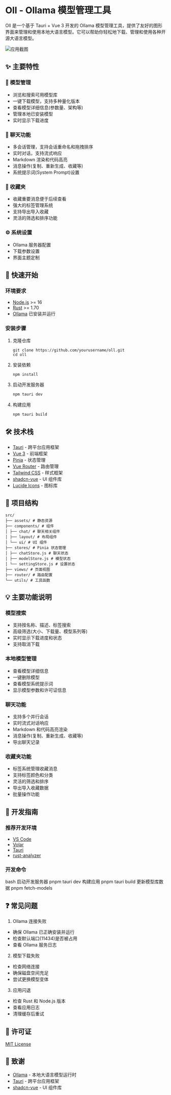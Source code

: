 ```

```

# Oll - Ollama 模型管理工具

Oll 是一个基于 Tauri + Vue 3 开发的 Ollama 模型管理工具，提供了友好的图形界面来管理和使用本地大语言模型。它可以帮助你轻松地下载、管理和使用各种开源大语言模型。

![应用截图](screenshots/main.png)

## ✨ 主要特性

### 🤖 模型管理

- 浏览和搜索可用模型库
- 一键下载模型，支持多种量化版本
- 查看模型详细信息(参数量、架构等)
- 管理本地已安装模型
- 实时显示下载进度

### 💬 聊天功能

- 多会话管理，支持会话重命名和拖拽排序
- 实时对话，支持流式响应
- Markdown 渲染和代码高亮
- 消息操作(复制、重新生成、收藏等)
- 系统提示词(System Prompt)设置

### 🔖 收藏夹

- 收藏重要消息便于后续查看
- 强大的标签管理系统
- 支持导出导入收藏
- 灵活的筛选和排序功能

### ⚙️ 系统设置

- Ollama 服务器配置
- 下载参数设置
- 界面主题定制

## 🚀 快速开始

### 环境要求

- [Node.js](https://nodejs.org/) >= 16
- [Rust](https://www.rust-lang.org/) >= 1.70
- [Ollama](https://ollama.ai/) 已安装并运行

### 安装步骤

1. 克隆仓库

   ```
   git clone https://github.com/yourusername/oll.git
   cd oll
   ```

2. 安装依赖

   ```bash
   npm install
   ```

3. 启动开发服务器

   ```bash
   npm tauri dev
   ```

4. 构建应用

   ```bash
   npm tauri build
   ```

## 🛠️ 技术栈

- [Tauri](https://tauri.app/) - 跨平台应用框架
- [Vue 3](https://vuejs.org/) - 前端框架
- [Pinia](https://pinia.vuejs.org/) - 状态管理
- [Vue Router](https://router.vuejs.org/) - 路由管理
- [Tailwind CSS](https://tailwindcss.com/) - 样式框架
- [shadcn-vue](https://www.shadcn-vue.com/) - UI 组件库
- [Lucide Icons](https://lucide.dev/) - 图标库

## 📁 项目结构

```
src/
├── assets/ # 静态资源
├── components/ # 组件
│ ├── chat/ # 聊天相关组件
│ ├── layout/ # 布局组件
│ └── ui/ # UI 组件
├── stores/ # Pinia 状态管理
│ ├── chatStore.js # 聊天状态
│ ├── modelStore.js # 模型状态
│ └── settingStore.js # 设置状态
├── views/ # 页面视图
├── router/ # 路由配置
└── utils/ # 工具函数
```

## 💡 主要功能说明

### 模型搜索

- 支持按名称、描述、标签搜索
- 高级筛选(大小、下载量、模型系列等)
- 实时显示下载进度和状态
- 支持取消下载

### 本地模型管理

- 查看模型详细信息
- 一键删除模型
- 查看模型系统提示词
- 显示模型参数和许可证信息

### 聊天功能

- 支持多个并行会话
- 实时流式对话响应
- Markdown 和代码高亮渲染
- 消息操作(复制、重新生成、收藏等)
- 导出聊天记录

### 收藏夹功能

- 标签系统管理收藏消息
- 支持标签颜色和分类
- 灵活的筛选和排序
- 导出导入收藏数据
- 批量操作功能

## 📝 开发指南

### 推荐开发环境

- [VS Code](https://code.visualstudio.com/)
- [Volar](https://marketplace.visualstudio.com/items?itemName=Vue.volar)
- [Tauri](https://marketplace.visualstudio.com/items?itemName=tauri-apps.tauri-vscode)
- [rust-analyzer](https://marketplace.visualstudio.com/items?itemName=rust-lang.rust-analyzer)

### 开发命令

bash
启动开发服务器
pnpm tauri dev
构建应用
pnpm tauri build
更新模型库数据
pnpm fetch-models

## ❓ 常见问题

1. Ollama 连接失败

- 确保 Ollama 已正确安装并运行
- 检查默认端口(11434)是否被占用
- 查看 Ollama 服务日志

2. 模型下载失败

- 检查网络连接
- 确保磁盘空间充足
- 尝试更换模型变体

3. 应用闪退

- 检查 Rust 和 Node.js 版本
- 查看应用日志
- 清理缓存后重试

## 📄 许可证

[MIT License](LICENSE)

## 🙏 致谢

- [Ollama](https://ollama.ai/) - 本地大语言模型运行时
- [Tauri](https://tauri.app/) - 跨平台应用框架
- [shadcn-vue](https://www.shadcn-vue.com/) - UI 组件库
